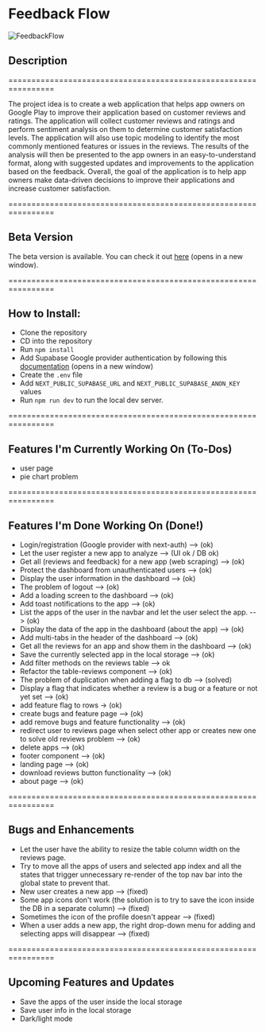 # Feedback Flow

![FeedbackFlow]("/images/logo-black-mini.png")

## Description

================================================================

The project idea is to create a web application that helps app owners on Google Play to improve their application based on customer reviews and ratings.
The application will collect customer reviews and ratings and perform sentiment analysis on them to determine customer satisfaction levels.
The application will also use topic modeling to identify the most commonly mentioned features or issues in the reviews.
The results of the analysis will then be presented to the app owners in an easy-to-understand format, along with suggested updates and improvements to the application based on the feedback.
Overall, the goal of the application is to help app owners make data-driven decisions to improve their applications and increase customer satisfaction.

================================================================

## Beta Version

The beta version is available. You can check it out [here](https://feedback-flow-l3.vercel.app) (opens in a new window).

================================================================

## How to Install:

- Clone the repository
- CD into the repository
- Run `npm install`
- Add Supabase Google provider authentication by following this [documentation](https://supabase.com/docs/guides/auth/social-login/auth-google) (opens in a new window)
- Create the `.env` file
- Add `NEXT_PUBLIC_SUPABASE_URL` and `NEXT_PUBLIC_SUPABASE_ANON_KEY` values
- Run `npm run dev` to run the local dev server.

================================================================

## Features I'm Currently Working On (To-Dos)

- user page
- pie chart problem

================================================================

## Features I'm Done Working On (Done!)

- Login/registration (Google provider with next-auth) --> (ok)
- Let the user register a new app to analyze --> (UI ok / DB ok)
- Get all (reviews and feedback) for a new app (web scraping) --> (ok)
- Protect the dashboard from unauthenticated users --> (ok)
- Display the user information in the dashboard --> (ok)
- The problem of logout --> (ok)
- Add a loading screen to the dashboard --> (ok)
- Add toast notifications to the app --> (ok)
- List the apps of the user in the navbar and let the user select the app. --> (ok)
- Display the data of the app in the dashboard (about the app) --> (ok)
- Add multi-tabs in the header of the dashboard --> (ok)
- Get all the reviews for an app and show them in the dashboard --> (ok)
- Save the currently selected app in the local storage --> (ok)
- Add filter methods on the reviews table --> ok
- Refactor the table-reviews component --> (ok)
- The problem of duplication when adding a flag to db --> (solved)
- Display a flag that indicates whether a review is a bug or a feature or not yet set --> (ok)
- add feature flag to rows -> (ok)
- create bugs and feature page --> (ok)
- add remove bugs and feature functionality --> (ok)
- redirect user to reviews page when select other app or creates new one to solve old reviews problem --> (ok)
- delete apps --> (ok)
- footer component --> (ok)
- landing page --> (ok)
- download reviews button functionality --> (ok)
- about page --> (ok)

================================================================

## Bugs and Enhancements

- Let the user have the ability to resize the table column width on the reviews page.
- Try to move all the apps of users and selected app index and all the states that trigger unnecessary re-render of the top nav bar into the global state to prevent that.
- New user creates a new app --> (fixed)
- Some app icons don't work (the solution is to try to save the icon inside the DB in a separate column) --> (fixed)
- Sometimes the icon of the profile doesn't appear --> (fixed)
- When a user adds a new app, the right drop-down menu for adding and selecting apps will disappear --> (fixed)

================================================================

## Upcoming Features and Updates

- Save the apps of the user inside the local storage
- Save user info in the local storage
- Dark/light mode
